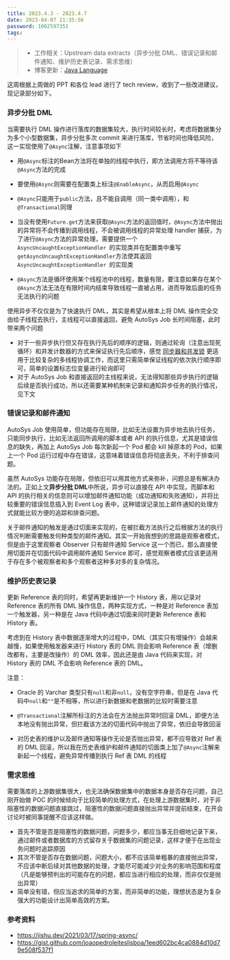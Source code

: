 ```yaml
---
title: 2023.4.3 - 2023.4.7
date: 2023-04-07 21:35:56
password: 1062597351
tags:
---
```


> - 工作相关：Upstream data extracts（异步分批 DML、错误记录和邮件通知、维护历史表记录、需求思维）
> - 博客更新：[Java Language](../../../../2022/05/08/java-language/)

这周根据上周做的 PPT 和各位 lead 进行了 tech review，收到了一些改进建议，现记录部分如下。

### 异步分批 DML

当需要执行 DML 操作进行落库的数据集较大，执行时间较长时，考虑将数据集分为多个小型数据集，异步分批多次 commit 来进行落库，节省时间也降低风险，这一实现使用了`@Async`注解，注意事项如下

- 用`@Async`标注的Bean方法将在单独的线程中执行，即方法调用方将不等待该`@Async`方法的完成

- 要使用`@Async`则需要在配置类上标注`@EnableAsync`，从而启用`@Async`

- `@Async`只能用于`public`方法，且不能自调用（同一类中调用），和`@Transactional`同理

- 当没有使用`Future.get`方法来获取`@Async`方法的返回值时，`@Async`方法中抛出的异常将不会传播到调用线程，不会被调用线程的异常处理 handler 捕获，为了进行`@Async`方法的异常处理，需要提供一个`AsyncUncaughtExceptionHandler `的实现类并在配置类中重写`getAsyncUncaughtExceptionHandler`方法使其返回`AsyncUncaughtExceptionHandler `的实现类

- `@Async`方法是循环使用某个线程池中的线程，数量有限，要注意如果存在某个`@Async`方法无法在有限时间内结束导致线程一直被占用，进而导致后面的任务无法执行的问题

  

使用异步不仅仅是为了快速执行 DML，其实是希望从根本上将 DML 操作完全交由给子线程去执行，主线程可以直接返回，避免 AutoSys Job 长时间阻塞，此时带来两个问题

- 对于一些异步执行但又存在执行先后的顺序的逻辑，则通过轮询（注意出现死循环）和并发计数器的方式来保证执行先后顺序，感觉 [同步器和并发锁](../../../../2022/05/08/java-concurrency/) 更适用于比较复杂的多线程协调工作，而这里只需简单保证线程的依次执行顺序即可，简单的设置标志位变量进行轮询即可
- 对于 AutoSys Job 和直接返回的主线程来说，无法得知那些异步执行的逻辑后续是否执行成功，所以还需要某种机制来记录和通知异步任务的执行情况，见下文

### 错误记录和邮件通知

AutoSys Job 使用简单，但功能存在局限，比如无法设置为异步地去执行任务，只能同步执行，比如无法返回所调用的脚本或者 API 的执行信息，尤其是错误信息的缺失，再加上 AutoSys Job 每次新起一个 Pod 都会 kill 掉原本的 Pod，如果上一个 Pod 运行过程中存在错误，这意味着错误信息将彻底丢失，不利于排查问题。

虽然 AutoSys 功能存在局限，但依旧可以用其他方式来弥补，问题总是有解决办法的。正如上文**异步分批 DML**中所说，异步可以直接在 API 中实现，而脚本和 API 的执行相关的信息则可以增加邮件通知功能（成功通知和失败通知），并将比较重要的错误信息插入到 Event Log 表中，这种错误记录加上邮件通知的处理方式就能比较方便的追踪和排查问题。

关于邮件通知的触发是通过切面来实现的，在被拦截方法执行之后根据方法的执行情况判断需要触发何种类型的邮件通知。其实一开始我想到的思路是观察者模式，但是由于这里观察者 Observer 只有邮件通知 Service 这一个而已，那么直接使用切面并在切面代码中调用邮件通知 Service 即可，感觉观察者模式应该更适用于存在多个被观察者和多个观察者这种多对多的复杂情况。

### 维护历史表记录

更新 Reference 表的同时，希望再更新维护一个 History 表，用以记录对 Reference 表的所有 DML 操作信息，两种实现方式，一种是对 Reference 表加一个触发器，另一种是在 Java 代码中通过切面来同时更新 Reference 表和 History 表。

考虑到在 History 表中数据逐渐增大的过程中，DML（其实只有增操作）会越来越慢，如果使用触发器来进行 History 表的 DML 则会影响 Reference 表（增删改都有，主要是改操作）的 DML 效率，因此还是由 Java 代码来实现，对 History 表的 DML 不会影响 Reference 表的 DML。

注意：

- Oracle 的 Varchar 类型只有`null`和非`null`，没有空字符串，但是在 Java 代码中`null`和`""`是不相等，所以进行新数据和老数据的比较时需要注意

- `@Transactional`注解所标注的方法会在方法抛出异常时回滚 DML，即便方法本地没有抛出异常，但拦截该方法的切面代码中抛出了异常，依旧会导致回滚

- 对历史表的维护以及邮件通知等操作无论是否抛出异常，都不应导致对 Ref 表的 DML 回滚，所以我在历史表维护和邮件通知的切面类上加了`@Async`注解来新起一个线程，避免异常传播到执行 Ref 表 DML 的线程

  

### 需求思维

需要落库的上游数据集很大，也无法确保数据集中的数据本身是否存在问题，自己刚开始做 POC 的时候倾向于比较简单的处理方式，在处理上游数据集时，对于非阻塞性的数据问题直接跳过，阻塞性的数据问题直接抛出异常并提前结束，在开会讨论时被同事提醒不应该这样做。

- 首先不管是否是阻塞性的数据问题，问题多少，都应当事无巨细地记录下来，通过邮件或者数据库的方式留存关于数据集的问题记录，这样才便于在出现业务问题时追踪原因
- 其次不管是否存在数据问题，问题大小，都不应该简单粗暴的直接抛出异常，不应该中断后续对其他数据的处理，才能尽可能减少对业务的影响范围和程度（凡是能够预判出的可能存在的问题，都应当进行相应的处理，而非仅仅是抛出异常）
- 简单没有错，但应当追求的简单的方案，而非简单的功能，理想状态是为复杂强大的功能设计出简单高效的方案。

### 参考资料

- https://jishu.dev/2021/03/17/spring-async/
- https://gist.github.com/joaopedroleiteslisboa/1eed602bc4ca0884d10d79e508f537f1



